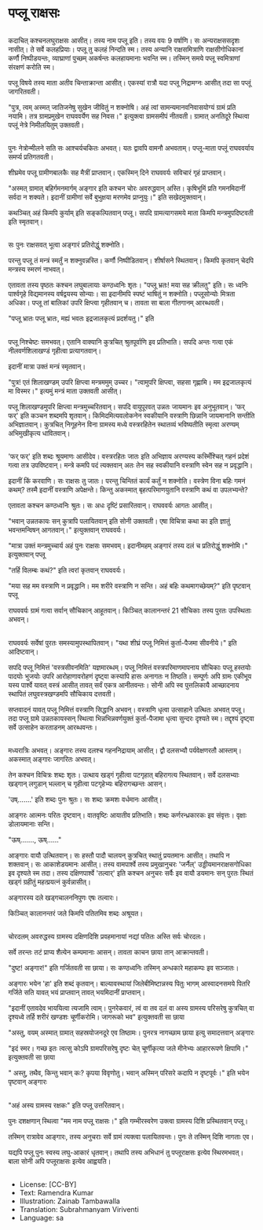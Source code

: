 # पप्लू राक्षसः

##
कदाचित् कश्चनलघुराक्षसः आसीत्। तस्य नाम पप्लू इति। तस्य वयः 9 वर्षाणि। सः अन्यराक्षससदृशः नासीत्। ते सर्वे कलहप्रियाः। पप्लू तु कलहं निन्दति स्म। तस्य अन्यानि राक्षसमित्राणि राक्षसीगोधिकानां कर्णौ निष्पीडयन्तः, व्याघ्राणां पुच्छम् अकर्षन्तः कलहायमानाः भवन्ति स्म। तस्मिन् समये पप्लू स्वमित्राणां संरक्षणं करोति स्म।

पप्लू विषये तस्य माता अतीव चिन्ताक्रान्ता आसीत्। एकस्यां रात्रौ यदा पप्लू निद्रामग्नः आसीत् तदा सा पप्लूं जागरितवती। 

"पुत्र, त्वम् अस्मत् जातिजनेषु सुखेन जीवितुं न शक्नोषि। अहं त्वां सामन्यमानवनिवासयोग्यं ग्रामं प्रति नयामि।  तत्र ग्रामप्रमुखेन राघववर्येण सह निवस।" इत्युक्त्वा ग्रामसमीपं नीतवती। ग्रामात् अनतिदूरे स्थित्वा पप्लूं नेत्रे निमीलयितुम् उक्तवती।

##
पुनः नेत्रोन्मीलने सति सः आश्चर्यचकितः अभवत्। यतः द्वावपि वामनौ अभवताम्। पप्लू-माता पप्लूं राघववर्याय समर्प्य प्रतिगतवती।

शीघ्रमेव पप्लू ग्रामीणबालकैः सह मैत्रीं प्राप्तवान्। एकस्मिन् दिने राघववर्यः सविचारं गृहं प्राप्तवान्।

"अस्मत् ग्रामात् बहिर्गमनमार्गम् अङ्गार इति कश्चन चोरः अवरुद्धवान् अस्ति। कृषिभूमिं प्रति गमनमिदानीं सर्वदा न शक्यते। इदानीं ग्रामीणां सर्वे बुभुक्षया मरणमेव प्राप्नुयुः।" इति सखेदमुक्तवान्।

कथञ्चित् अहं किमपि कुर्याम् इति सङ्कल्पितवान् पप्लू। सपदि ग्रामत्यागसमये माता किमपि मन्त्रमुपदिष्टवती इति स्मृतवान्।

##
सः पुनः राक्षसवत् भूत्वा अङ्गारं प्रतिरोद्धुं शक्नोति।

परन्तु पप्लू तं मन्त्रं स्मर्तुं न शक्नुवन्नस्ति। कर्णौ निष्पीडितवान्। शीर्षासने स्थितवान्। किमपि कृतवान् चेदपि मन्त्रस्य स्मरणं नाभवत्।

एतावता तस्य पृष्ठतः कश्चन लघुबालायाः कण्ठध्वनिः शृतः।  "पप्लू भ्रतः! मया सह क्रीलतु" इति। सः ध्वनिः पार्श्वगृहे विद्यमानस्य वर्षद्वयस्य सोन्याः। सा इदानीमपि स्पष्टं भाषितुं न शक्नोति। पप्लूसोन्योः मित्रता अधिका। पप्लू तां बालिकां उपरि क्षिप्त्वा गृहीतवान् च। तावता सा बाला गीतगानम् आरब्धवती।

"पप्लू भ्रातः पप्लू भ्रातः, मह्यं भवतः इद्रजालकृत्यं प्रदर्शयतु।" इति

##
पप्लू निश्चेष्टः समभवत्। एतानि वाक्यानि कुत्रचित् श्रुतपूर्वाणि इव प्रतिभाति। सपदि अन्तः गत्वा एकं नीलवर्णशिलाखण्डं गृहीत्वा प्रत्यागतवान्।

इदानीं मात्रा उक्तं मन्त्रं स्मृतवान्।

"पुत्र! एतं शिलाखण्डम् उपरि क्षिप्त्वा मन्त्रममुम् उच्चर। "त्वामुपरि क्षिप्त्वा, सहसा गृह्णामि। मम इद्रजालकृत्यं मा विस्मर।" इत्यमुं मन्त्रं माता उक्तवती आसीत्।

पप्लू शिलाखण्डमुपरि क्षिप्त्वा मन्त्रमुच्चरितवान्। सपदि वायुपूरवत् उन्नतः जायमानः इव अनुभूतवान्। 'फर् फर्' इति कञ्चन शब्दमपि शृतवान्। किमिदमित्यवलोकनेन स्वकीयानि वस्त्राणि छिन्नानि जायमानानि सन्तीति अभिज्ञातवान्। कुत्रचित् निगूहनेन विना ग्रामस्य मध्ये वस्त्ररहितेन स्थातव्यं भविष्यतीति स्मृत्वा अरण्यम् अभिमुखीकृत्य धावितवान्।

##
'फर् फर्' इति शब्दः श्रूयमाणः आसीदेव। वस्त्ररहितः जातः इति अभिज्ञाय अरण्यस्य कस्मिँश्चित् गहनं प्रदेशं गत्वा तत्र उपविष्टवान्। मन्त्रे कमपि पदं त्यक्तवान् अतः तेन सह स्वकीयानि वस्त्राणि स्वेन सह न प्रवृद्धानि।

इदानीं किं करवाणि। सः राक्षसः तु जातः। परन्तु चिन्तितं कार्यं कर्तुं न शक्नोति। वस्त्रेण विना बहिः गमनं कथम्? तस्मै इदानीं वस्त्राणि अपेक्षन्ते। किन्तु अकस्मात् बृहत्परिमाणयुतानि वस्त्राणि कथं वा उपलभ्यन्ते?

एतावता कश्चन कण्ठध्वनिः श्रुतः। सः अधः दृष्टिं प्रसारितवान्। राघववर्यः आगतः आसीत्।

"भवान् उन्नतकायः सन् कुत्रापि पलायितवान् इति सोनी उक्तवती। एषा विचित्रा कथा का इति ज्ञातुं भवन्तमन्विषन् आगतवान्।" इत्युक्तवान् राघववर्यः।

"मात्रा उक्तं मन्त्रमुच्चार्य अहं पुनः राक्षसः समभवम्। इदानीमहम् अङ्गारं तस्य दलं  च प्रतिरोद्धुं  शक्नोमि।" इत्युक्तवान् पप्लू

"तर्हि विलम्बः कथं?" इति त्वरां कृतवान् राघववर्यः।

"मया सह मम वस्त्राणि न प्रवृद्धानि। मम शरीरे वस्त्राणि न सन्ति। अहं बहिः कथमागच्छेयम्?" इति पृष्टवान् पप्लू

राघववर्यः ग्रामं गत्वा सर्वान् सौचिकान् आहूतवान्। किञ्चित् कालानन्तरं 21 सौचिकाः तस्य पुरतः उपस्थिताः अभवन्।

##
राघववर्यः सर्वेषां पुरतः समस्यामुपस्थापितवान्। "यथा शीघ्रं पप्लू निमित्तं कुर्ता-पैजमा सीवनीये।" इति आदिष्टवान्।

सपदि पप्लू निमित्तं 'वस्त्रसीवनमिति' यज्ञमारब्धम्। पप्लू निमित्तं वस्त्रपरिमाणमापनाय सौचिकाः पप्लू हस्तयोः पादयोः भुजयोः उपरि आरोहाणावरोहणं दृष्ट्वा कस्यापि हासः अनागतः न तिष्ठति। सम्पूर्णः अपि ग्रामः एकीभूय यस्य पार्श्वे यावत् वस्त्रं आसीत् तावत् सर्वं एकत्र आनीतवन्तः। सोनी अपि स्व पुत्तलिकायै आच्छादनाय स्थापितं लघुवस्त्रखण्डमपि सौचिकाय दत्तवती।

सप्तवादनं यावत् पप्लू निमित्तं वस्त्राणि सिद्धानि अभवन्। वस्त्राणि धृत्वा उत्साहाने उत्थितः अभवत् पप्लू। तदा पप्लू ग्रामे उन्नतकायस्सन् स्थित्वा भिन्नभिन्नवर्णयुक्तं कुर्ता-पैजामा धृत्वा सुन्दरः दृश्यते स्म। तद्दृश्यं दृष्ट्वा सर्वे उत्साहेन करताडनम् आरब्धवन्तः।

##
मध्यरात्रिः अभवत्। अङ्गारः तस्य दलश्च गहननिद्रायाम् आसीत्। द्वौ दलसभ्यौ पर्यवेक्षणरतौ आस्ताम्। अकस्मात् अङ्गारः जागरितः अभवत्।

तेन कश्चन विचित्रः शब्दः शृतः। उत्थाय खड्गं गृहीत्वा पटगृहात् बहिरागत्य स्थितवान्। सर्वे दलसभ्याः खड्गान् लगुडान् भल्लान् च गृहीत्वा  पटगृहेभ्यः बहिरागच्छन्तः आसन्।

'उष्.......' इति शब्दः पुनः श्रुतः। सः शब्दः क्रमशः वर्धमानः आसीत्।

आङ्गरः आत्मनः परितः दृष्टवान्। वातवृष्टिः आयातीव प्रतिभाति। शब्दः कर्णरन्ध्रकारकः इव संवृत्तः। वृक्षाः डोलायमानाः सन्ति।

"ऊष्......., ऊष्......"

आङ्गारः वायौ उत्थितवान्। सः हस्तौ पादौ चालयन् कुत्रचित् स्थातुं प्रयतमानः आसीत्। तथापि न शक्तवान्। सः आकाशेडयमानः आसीत्। तस्य वामपार्श्वे तस्य प्रमुखानुचरः 'जर्नैल्' उड्डीयमानराक्षसगोधिका इव दृश्यते स्म तदा। तस्य दक्षिणपार्श्वे 'तल्वार्' इति कश्चन अनुचरः सर्वैः इव वायौ डयमानः सन् पुरतः स्थितं खड्गं ग्रहीतुं महत्प्रयत्नं कुर्वन्नासीत्।

अङ्गारस्य दले खड्गचालननिपुणः एषः तल्वारः।

किञ्चित् कालानन्तरं जले किमपि पतितमिव शब्दः अश्रूयत।

##
चोरदलम् अवरुद्धस्य ग्रामस्य दक्षिणदिशि प्रवहमानायां नद्यां पतितः अस्ति सर्वः चोरदलः।

सर्वे तरन्तः तटं प्राप्य शैत्येन कम्पमानाः आसन्। तावता काचन छाया तान् आक्रान्तवती।

"दुष्ट! अङ्गार!" इति गर्जितवती सा छाया। सः कण्ठध्वनिः तस्मिन् अन्धकारे महाकम्पः इव सञ्जातः।

अङ्गारः भयेन 'हा'  इति शब्दं कृतवान्। बाल्यावस्थायां जिलेबीमिष्टान्नस्य पितुः भागम् आस्वादनसमये पितरि गर्जिते सति यावत् भयं प्राप्तवान् तावत् भयमिदानीं प्राप्तवान्।

"इदानीं एतावदेव भाययित्वा त्यजामि त्वाम्। पुनरेकवारं, त्वं वा तव दलं वा अस्य ग्रामस्य परिसरेषु कुत्रचित् वा दृश्यध्वे तर्हि शरीरं खण्डशः चूर्णीकरोमि। जागरूको भव" इत्युक्तवती सा छाया

"अस्तु, वयम् अस्मात् ग्रामात् सहस्रयोजनदूरे एव तिष्ठामः। पुनरत्र नागच्छाम छाया इत्यु समादत्तवान् अङ्गारः

"इदं स्मर। गच्छ इतः त्वत्सु कोऽपि ग्रामपरिसरेषु दृष्टः चेत् चूर्णीकृत्या जले मीनेभ्यः आहाररूपणे क्षिपामि।" इत्युक्तवती सा छाया

" अस्तु, तथैव, किन्तु भवान् कः? कृपया विवृणोतु। भवान् अस्मिन् परिसरे कदापि न दृष्टपूर्वः।" इति भयेन पृष्टवान् अङ्गारः

##
"अहं अस्य ग्रामस्य रक्षकः" इति पप्लू उत्तरितवान्।

पुनः दशक्षणान् स्थित्वा "मम नाम पप्लू राक्षसः।"  इति गम्भीरस्वरेण उक्त्वा ग्रामस्य दिशि प्रस्थितवान् पप्लू।

तस्मिन् रात्रावेव आङ्गारः, तस्य अनुचराः सर्वे ग्रामं त्यक्त्वा पलायितवन्तः। पुनः ते तस्मिन् दिशि नागताः एव।

यद्यपि पप्लू पुनः स्वस्य लघु-आकारं धृतवान्।  तथापि तस्य अभिधानं तु पप्लूराक्षसः इत्येव स्थिरमभवत्। बाला सोनी अपि पप्लूराक्षसः इत्येव आह्वयति।

##
* License: [CC-BY]
* Text: Ramendra Kumar
* Illustration: Zainab Tambawalla
* Translation: Subrahmanyam Viriventi
* Language: sa
